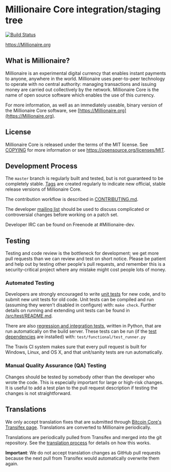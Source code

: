 Millionaire Core integration/staging tree
=====================================

[![Build Status](https://travis-ci.org/Millionaire-project/Millionaire.svg?branch=master)](https://travis-ci.org/Millionaire-project/Millionaire)

https://Millionaire.org

What is Millionaire?
----------------

Millionaire is an experimental digital currency that enables instant payments to
anyone, anywhere in the world. Millionaire uses peer-to-peer technology to operate
with no central authority: managing transactions and issuing money are carried
out collectively by the network. Millionaire Core is the name of open source
software which enables the use of this currency.

For more information, as well as an immediately useable, binary version of
the Millionaire Core software, see [https://Millionaire.org](https://Millionaire.org).

License
-------

Millionaire Core is released under the terms of the MIT license. See [COPYING](COPYING) for more
information or see https://opensource.org/licenses/MIT.

Development Process
-------------------

The `master` branch is regularly built and tested, but is not guaranteed to be
completely stable. [Tags](https://github.com/Millionaire-project/Millionaire/tags) are created
regularly to indicate new official, stable release versions of Millionaire Core.

The contribution workflow is described in [CONTRIBUTING.md](CONTRIBUTING.md).

The developer [mailing list](https://groups.google.com/forum/#!forum/Millionaire-dev)
should be used to discuss complicated or controversial changes before working
on a patch set.

Developer IRC can be found on Freenode at #Millionaire-dev.

Testing
-------

Testing and code review is the bottleneck for development; we get more pull
requests than we can review and test on short notice. Please be patient and help out by testing
other people's pull requests, and remember this is a security-critical project where any mistake might cost people
lots of money.

### Automated Testing

Developers are strongly encouraged to write [unit tests](src/test/README.md) for new code, and to
submit new unit tests for old code. Unit tests can be compiled and run
(assuming they weren't disabled in configure) with: `make check`. Further details on running
and extending unit tests can be found in [/src/test/README.md](/src/test/README.md).

There are also [regression and integration tests](/test), written
in Python, that are run automatically on the build server.
These tests can be run (if the [test dependencies](/test) are installed) with: `test/functional/test_runner.py`

The Travis CI system makes sure that every pull request is built for Windows, Linux, and OS X, and that unit/sanity tests are run automatically.

### Manual Quality Assurance (QA) Testing

Changes should be tested by somebody other than the developer who wrote the
code. This is especially important for large or high-risk changes. It is useful
to add a test plan to the pull request description if testing the changes is
not straightforward.

Translations
------------

We only accept translation fixes that are submitted through [Bitcoin Core's Transifex page](https://www.transifex.com/projects/p/bitcoin/).
Translations are converted to Millionaire periodically.

Translations are periodically pulled from Transifex and merged into the git repository. See the
[translation process](doc/translation_process.md) for details on how this works.

**Important**: We do not accept translation changes as GitHub pull requests because the next
pull from Transifex would automatically overwrite them again.
